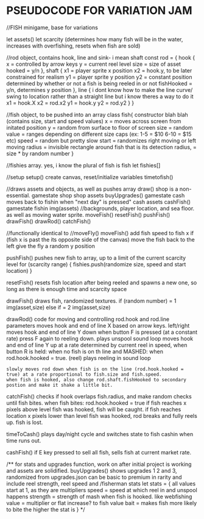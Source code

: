 # PSEUDOCODE FOR VARIATION JAM

//FISH minigame, base for variations

let assets()
let scarcity (determines how many fish will be in the water, increases with overfishing, resets when fish are sold)

//rod object, contains hook, line and sink- i mean shaft
const rod = {
    hook {
        x = controlled by arrow keys
        y = current reel level
        size = size of asset
        hooked = y/n
    },
    shaft   {
        x1 = player sprite x position
        x2 = hook.y, to be later constrained for realism
        y1 = player sprite y position
        y2 = constant position determined by whether or not a fish is being reeled in or not
        fishHooked = y/n, determines y position
    },
    line    {
        i dont know how to make the line curve/ swing to location rather than a straight line but i know theres a way to do it
        x1 = hook.X
        x2 = rod.x2
        y1 = hook.y
        y2 = rod.y2
    }
}

//fish object, to be pushed into an array
class fish{
    constructor blah blah (contains size, start and speed values)
    x = moves across screen from initated position
    y = random from surface to floor of screen 
    size = random 
    value = ranges depending on different size caps (ex: 1-5 = $10 6-10 = $15 etc)
    speed = random but pretty slow
    start = randomizes right moving or left moving
    radius = invisible rectangle around fish that is its detection radius, = size * by random number
}

//fishies array. yes, i know the plural of fish is fish
let fishies[]

//setup
setup()
    create canvas, reset/initialize variables
    timetofish()

//draws assets and objects, as well as pushes array
draw()
    shop is a non-essential. 
    gamestate shop
        shop assets 
        buyUpgrades()
    gamestate cash
        moves back to fishin when "next day" is pressed"
        cash assets
        cashFish()
    gamestate fishin
        img(assets) //backgrounds, player location, and sea floor. as well as moving water sprite.
        moveFish()
        resetFish()
        pushFish()
        drawFish()
        drawRod()
        catchFish()


//functionally identical to //moveFly()
moveFish() 
    add fish speed to fish x
    if (fish x is past the its opposite side of the canvas)
        move the fish back to the left
        give the fly a random y position

pushFish()
    pushes new fish to array, up to a limit of the current scarcity level
    for (scarcity range) {
        fishies.push(randomize size, speed and start location)
    }

resetFish()
    resets fish location after being reeled and spawns a new one, so long as there is enough time and scarcity space

drawFish()
    draws fish, randomized textures.
    if (random number) = 1
    img(asset,size)
    else if = 2
    img(asset,size)

drawRod()
    code for moving and controlling rod.hook and rod.line parameters
    moves hook and end of line X based on arrow keys. left/right
    moves hook and end of line Y down when button F is pressed (at  a constant rate) press F again to reeling down. plays unspool sound loop
    moves hook and end of line Y up at a rate determined by current reel in speed, when button R is held: when no fish is on th line and MASHED: when rod.hook.hooked = true. (reel) plays reeling in sound loop

    slowly moves rod down when fish is on the line (rod.hook.hooked = true) at a rate proportional to fish.size and fish.speed. 
    when fish is hooked, also change rod.shaft.fishHooked to secondary postion and make it shake a little bit.

catchFish()
    checks if hook overlaps fish.radius, and make random checks until fish bites.
    when fish bites: rod.hook.hooked = true
    if fish reaches x pixels above level fish was hooked, fish will be caught. if fish reaches location x pixels lower than level fish was hooked, rod breaks and fully reels up. fish is lost.

timeToCash()
    plays day/night cycle and switches state to fish cashin when time runs out. 

cashFish()
    if E key pressed to sell all fish, sells fish at current market rate.

/** for stats and upgrades function, work on after initial project is working and assets are solidified.
buyUpgrades()
    shows upgrades 1 2 and 3, randomized from upgrades.json
    can be basic to premium in rarity and include reel strength, reel speed and 
/fisherman stats
let stats = {
    all values start at 1, as they are multipliers 
    speed = speed at which reel in and unspool happens
    strength = strength of mash when fish is hooked. like webfishing
    value = multiplier or flat increase? to fish value
    bait = makes fish more likely to bite the higher the stat is
}
*/





